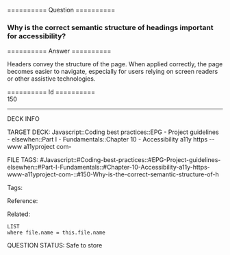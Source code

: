 ========== Question ==========  

### Why is the correct semantic structure of headings important for accessibility?  

========== Answer ==========  

Headers convey the structure of the page. When applied correctly, the page becomes easier to navigate, especially for users relying on screen readers or other assistive technologies.

========== Id ==========  
150

---

DECK INFO

TARGET DECK: Javascript::Coding best practices::EPG - Project guidelines - elsewhen::Part I - Fundamentals::Chapter 10 - Accessibility a11y https --www a11yproject com-

FILE TAGS: #Javascript::#Coding-best-practices::#EPG-Project-guidelines-elsewhen::#Part-I-Fundamentals::#Chapter-10-Accessibility-a11y-https-www-a11yproject-com-::#150-Why-is-the-correct-semantic-structure-of-h

Tags:

Reference:

Related:

```dataview
LIST
where file.name = this.file.name
```

QUESTION STATUS: Safe to store
